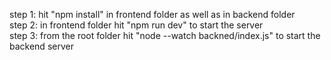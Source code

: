step 1: hit "npm install" in frontend folder as well as in backend folder <br/>
step 2: in frontend folder hit "npm run dev" to start the server <br/>
step 3: from the root folder hit "node --watch backned/index.js" to start the backend server <br/>
